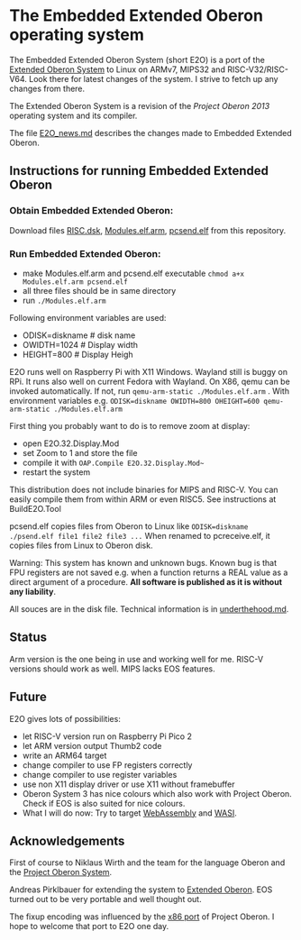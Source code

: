 # The Embedded Extended Oberon operating system

The Embedded Extended Oberon System (short E2O) is a port of the [Extended Oberon System](https://github.com/andreaspirklbauer/Oberon-extended) to Linux on ARMv7, MIPS32 and RISC-V32/RISC-V64. Look there for latest changes of the system. I strive to fetch up any changes from there.

The Extended Oberon System is a revision of the *Project Oberon 2013* operating system and its compiler.


The file [E2O_news.md](E2O_news.md) describes the changes made to Embedded Extended Oberon.


## Instructions for running Embedded Extended Oberon

### Obtain Embedded Extended Oberon:

Download files [RISC.dsk](RISC.dsk), [Modules.elf.arm](Modules.elf.arm), [pcsend.elf](pcsend.elf) from this repository.

### Run Embedded Extended Oberon:

- make Modules.elf.arm and pcsend.elf executable `chmod a+x Modules.elf.arm pcsend.elf`
- all three files should be in same directory
- run `./Modules.elf.arm`

Following environment variables are used:

- ODISK=diskname # disk name
- OWIDTH=1024  # Display width
- HEIGHT=800  # Display Heigh

E2O runs well on Raspberry Pi with X11 Windows. Wayland still is buggy on RPi. It runs also well on current Fedora with Wayland.
On X86, qemu can be invoked automatically. If not, run `qemu-arm-static ./Modules.elf.arm` . With environment variables e.g. 
`ODISK=diskname OWIDTH=800 OHEIGHT=600 qemu-arm-static ./Modules.elf.arm`

First thing you probably want to do is to remove zoom at display:

- open E2O.32.Display.Mod
- set Zoom to 1 and store the file
- compile it with `OAP.Compile E2O.32.Display.Mod~`
- restart the system

This distribution does not include binaries for MIPS and RISC-V. You can easily compile them from within ARM or even RISC5. 
See instructions at BuildE2O.Tool

pcsend.elf copies files from Oberon to Linux like `ODISK=diskname ./psend.elf file1 file2 file3 ...` When renamed to pcreceive.elf, 
it copies files from Linux to Oberon disk.

Warning: This system has known and unknown bugs. Known bug is that FPU registers are not saved e.g. when a function returns a REAL value as a direct argument of a procedure. **All software is published as it is without any liability**.

All souces are in the disk file. Technical information is in [underthehood.md](underthehood.md).

## Status
Arm version is the one being in use and working well for me. RISC-V versions should work as well. MIPS lacks EOS features.

## Future

E2O gives lots of possibilities:

- let RISC-V version run on Raspberry Pi Pico 2
- let ARM version output Thumb2 code 
- write an ARM64 target
- change compiler to use FP registers correctly
- change compiler to use register variables
- use non X11 display driver or use X11 without framebuffer
- Oberon System 3 has nice colours which also work with Project Oberon. Check if EOS is also suited for nice colours.
- What I will do now: Try to target [WebAssembly](https://www.w3.org/TR/wasm-core-2/) and [WASI](https://wasi.dev). 


## Acknowledgements
First of course to Niklaus Wirth and the team for the language Oberon and the [Project Oberon System](www.projectoberon.com).

Andreas Pirklbauer for extending the system to [Extended Oberon](https://github.com/andreaspirklbauer/Oberon-extended). EOS turned out to be very portable and well thought out.

The fixup encoding was influenced by the [x86 port](https://github.com/deaddoomer/project-oberon) of Project Oberon. I hope to welcome that port to E2O one day. 

